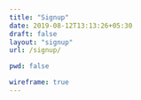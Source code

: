 ```yaml
---
title: "Signup"
date: 2019-08-12T13:13:26+05:30
draft: false
layout: "signup"
url: /signup/

pwd: false

wireframe: true
---
```


